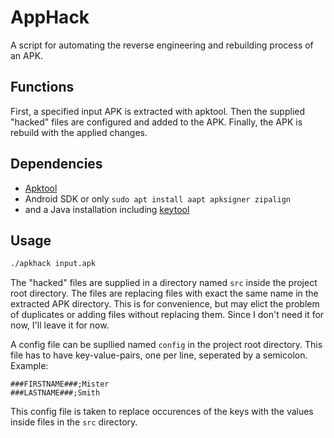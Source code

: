# AppHack

A script for automating the reverse engineering and rebuilding process of an APK.

## Functions

First, a specified input APK is extracted with apktool. Then the supplied "hacked" files are configured and added to the APK. Finally, the APK is rebuild with the applied changes.

## Dependencies

- [Apktool](https://apktool.org/)
- Android SDK or only `sudo apt install aapt apksigner zipalign`
- and a Java installation including [keytool](/usr/lib/jvm/java-11-openjdk-amd64/bin/keytool)

## Usage

```bash
./apkhack input.apk
```

The "hacked" files are supplied in a directory named `src` inside the project root directory. The files are replacing files with exact the same name in the extracted APK directory. This is for convenience, but may elict the problem of duplicates or adding files without replacing them. Since I don't need it for now, I'll leave it for now.

A config file can be supllied named `config` in the project root directory. This file has to have key-value-pairs, one per line, seperated by a semicolon. Example:

```
###FIRSTNAME###;Mister
###LASTNAME###;Smith
```

This config file is taken to replace occurences of the keys with the values inside files in the `src` directory.
